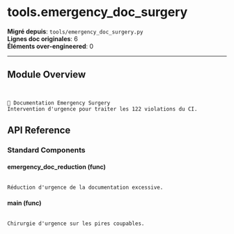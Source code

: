 # tools.emergency_doc_surgery

**Migré depuis**: `tools/emergency_doc_surgery.py`  
**Lignes doc originales**: 6  
**Éléments over-engineered**: 0  

---

## Module Overview

```text


🏥 Documentation Emergency Surgery
Intervention d'urgence pour traiter les 122 violations du CI.

```

## API Reference

### Standard Components

#### emergency_doc_reduction (func)

```text

Réduction d'urgence de la documentation excessive.

```

#### main (func)

```text

Chirurgie d'urgence sur les pires coupables.

```
